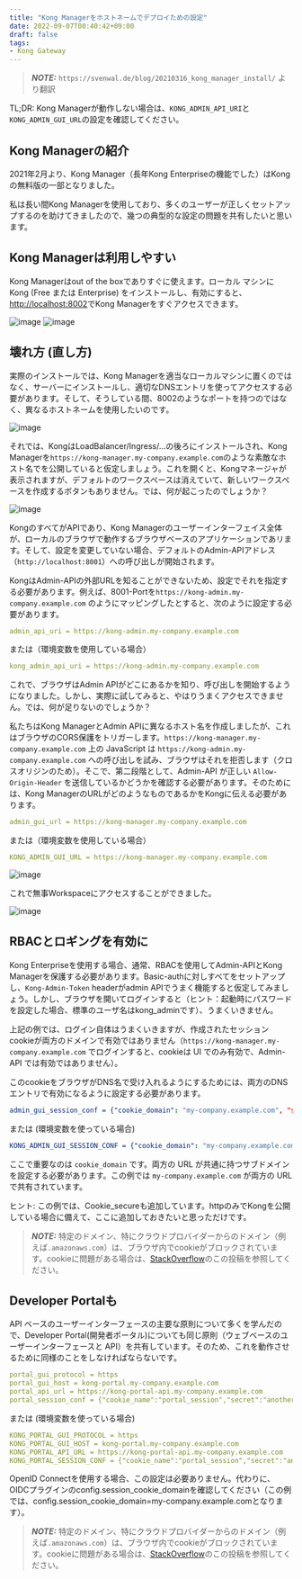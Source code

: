 ```yaml
---
title: "Kong Managerをホストネームでデプロイための設定"
date: 2022-09-07T00:40:42+09:00
draft: false
tags: 
- Kong Gateway
---
```


> **_NOTE:_** `https://svenwal.de/blog/20210316_kong_manager_install/` より翻訳

TL;DR: Kong Managerが動作しない場合は、`KONG_ADMIN_API_URI`と`KONG_ADMIN_GUI_URL`の設定を確認してください。

## Kong Managerの紹介

2021年2月より、Kong Manager（長年Kong Enterpriseの機能でした）はKongの無料版の一部となりました。

私は長い間Kong Managerを使用しており、多くのユーザーが正しくセットアップするのを助けてきましたので、幾つの典型的な設定の問題を共有したいと思います。

## Kong Managerは利用しやすい

Kong Managerはout of the boxでありすぐに使えます。ローカル マシンに Kong (Free または Enterprise) をインストールし、有効にすると、 <http://localhost:8002>でKong Managerをすぐアクセスできます。

![image](https://svenwal.de/img/Kong_Manager_localhost.jpeg)
![image](https://svenwal.de/img/Kong_Manager_diagram_localhost.jpeg)

## 壊れ方 (直し方)

実際のインストールでは、Kong Managerを適当なローカルマシンに置くのではなく、サーバーにインストールし、適切なDNSエントリを使ってアクセスする必要があります。そして、そうしている間、8002のようなポートを持つのではなく、異なるホストネームを使用したいのです。

![image](https://svenwal.de/img/Kong_Manager_behind_loadbalancer.jpeg)

それでは、KongはLoadBalancer/Ingress/...の後ろにインストールされ、Kong Managerを`https://kong-manager.my-company.example.com`のような素敵なホスト名でを公開していると仮定しましょう。これを開くと、Kongマネージャが表示されますが、デフォルトのワークスペースは消えていて、新しいワークスペースを作成するボタンもありません。では、何が起こったのでしょうか？

![image](https://svenwal.de/img/Kong_Manager_broken.jpeg)

KongのすべてがAPIであり、Kong Managerのユーザーインターフェイス全体が、ローカルのブラウザで動作するブラウザベースのアプリケーションであリます。そして、設定を変更していない場合、デフォルトのAdmin-APIアドレス（`http://localhost:8001`）への呼び出しが開始されます。

KongはAdmin-APIの外部URLを知ることができないため、設定でそれを指定する必要があります。例えば、8001-Portを`https://kong-admin.my-company.example.com` のようにマッピングしたとすると、次のように設定する必要があります。

```YAML
admin_api_uri = https://kong-admin.my-company.example.com
```

または（環境変数を使用している場合）

```YAML
kong_admin_api_uri = https://kong-admin.my-company.example.com
```

これで、ブラウザはAdmin APIがどこにあるかを知り、呼び出しを開始するようになりました。しかし、実際に試してみると、やはりうまくアクセスできません。では、何が足りないのでしょうか？

私たちはKong ManagerとAdmin APIに異なるホスト名を作成しましたが、これはブラウザのCORS保護をトリガーします。`https://kong-manager.my-company.example.com` 上の JavaScript は `https://kong-admin.my-company.example.com` への呼び出しを試み、ブラウザはそれを拒否します（クロスオリジンのため）。そこで、第二段階として、Admin-API が正しい `Allow-Origin-Header` を送信しているかどうかを確認する必要があります。そのためには、Kong ManagerのURLがどのようなものであるかをKongに伝える必要があります。

```YAML
admin_gui_url = https://kong-manager.my-company.example.com
```

または（環境変数を使用している場合）

```YAML
KONG_ADMIN_GUI_URL = https://kong-manager.my-company.example.com
```

![image](https://svenwal.de/img/Kong_Manager_behind_loadbalancer.jpeg)

これで無事Workspaceにアクセスすることができました。

![image](https://svenwal.de/img/Kong_Manager_working.jpeg)

## RBACとロギングを有効に

Kong Enterpriseを使用する場合、通常、RBACを使用してAdmin-APIとKong Managerを保護する必要があります。Basic-authに対しすべてをセットアップし、`Kong-Admin-Token` headerがadmin APIでうまく機能すると仮定してみましょう。しかし、ブラウザを開いてログインすると（ヒント：起動時にパスワードを設定した場合、標準のユーザ名はkong_adminです）、うまくいきません。

上記の例では、ログイン自体はうまくいきますが、作成されたセッションcookieが両方のドメインで有効ではありません（`https://kong-manager.my-company.example.com` でログインすると、cookieは UI でのみ有効で、Admin-API では有効ではありません）。

このcookieをブラウザがDNS名で受け入れるようにするためには、両方のDNSエントリで有効になるように設定する必要があります。

```YAML
admin_gui_session_conf = {"cookie_domain": "my-company.example.com", "secret": "your-random-secret", "cookie_secure":false} 
```

または (環境変数を使っている場合)

```YAML
KONG_ADMIN_GUI_SESSION_CONF = {"cookie_domain": "my-company.example.com", "secret": "your-random-secret", "cookie_secure": false}.
```

ここで重要なのは `cookie_domain` です。両方の URL が共通に持つサブドメインを設定する必要があります。この例では `my-company.example.com` が両方の URL で共有されています。

ヒント: この例では、Cookie_secureも追加しています。httpのみでKongを公開している場合に備えて、ここに追加しておきたいと思っただけです。

> **_NOTE:_** 特定のドメイン、特にクラウドプロバイダーからのドメイン（例えば`.amazonaws.com`）は、ブラウザ内でcookieがブロックされています。cookieに問題がある場合は、[StackOverflow](https://stackoverflow.com/questions/43520667/cookies-are-not-being-set-for-amazonaws-com-in-chrome-57-and-58-browsers)のこの投稿を参照してください。

## Developer Portalも

API ベースのユーザーインターフェースの主要な原則について多くを学んだので、Developer Portal(開発者ポータル)についても同じ原則（ウェブベースのユーザーインターフェースと API）を共有しています。そのため、これを動作させるために同様のことをしなければならないです。

```YAML
portal_gui_protocol = https
portal_gui_host = kong-portal.my-company.example.com
portal_api_url = https://kong-portal-api.my-company.example.com
portal_session_conf = {"cookie_name":"portal_session","secret":"another-random-secret","cookie_secure":false,"cookie_domain":"my-company.example.com"} 
```

または (環境変数を使っている場合)

```YAML
KONG_PORTAL_GUI_PROTOCOL = https
KONG_PORTAL_GUI_HOST = kong-portal.my-company.example.com
KONG_PORTAL_API_URL = https://kong-portal-api.my-company.example.com
KONG_PORTAL_SESSION_CONF = {"cookie_name":"portal_session","secret":"another-random-secret","cookie_secure":false,"cookie_domain":"my-company.example.com"} 
```

OpenID Connectを使用する場合、この設定は必要ありません。代わりに、OIDCプラグインのconfig.session_cookie_domainを確認してください（この例では、config.session_cookie_domain=my-company.example.comとなります）。

> **_NOTE:_** 特定のドメイン、特にクラウドプロバイダーからのドメイン（例えば`.amazonaws.com`）は、ブラウザ内でcookieがブロックされています。cookieに問題がある場合は、[StackOverflow](https://stackoverflow.com/questions/43520667/cookies-are-not-being-set-for-amazonaws-com-in-chrome-57-and-58-browsers)のこの投稿を参照してください。
